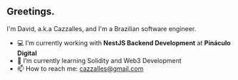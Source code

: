 ## Greetings.

I'm David, a.k.a Cazzalles, and I'm a Brazilian software engineer. 

- 💻 I’m currently working with **NestJS Backend Development** at **Pináculo Digital**
- 🔭 I’m currently learning Solidity and Web3 Development
- 📫 How to reach me: cazzalles@gmail.com

